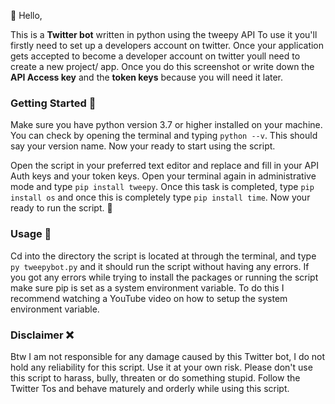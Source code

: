 👋 Hello, 

This is a **Twitter bot** written in python using the tweepy API
To use it you'll firstly need to set up a developers account on twitter.
Once your application gets accepted to become a developer account on twitter youll need to create a new project/ app.
Once you do this screenshot or write down the **API Access key** and the **token keys** because you will need it later.

### Getting Started 🦾
Make sure you have python version 3.7 or higher installed on your machine.
You can check by opening the terminal and typing `python --v`. This should say your version name.
Now your ready to start using the script.

Open the script in your preferred text editor and replace and fill in your API Auth keys and your token keys.
Open your terminal again in administrative mode and type `pip install tweepy`. Once this task is completed, type `pip install os` and once this is completely type `pip install time`.
Now your ready to run the script. 🚀

### Usage 🎯
Cd into the directory the script is located at through the terminal, and type `py tweepybot.py` and it should run the script without having any errors.
If you got any errors while trying to install the packages or running the script make sure pip is set as a system environment variable. 
To do this I recommend watching a YouTube video on how to setup the system environment variable.

### Disclaimer ❌
Btw I am not responsible for any damage caused by this Twitter bot, 
I do not hold any reliability for this script. Use it at your own risk.
Please don't use this script to harass, bully, threaten or do something stupid. 
Follow the Twitter Tos and behave maturely and orderly while using this script.
